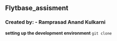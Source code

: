 ## Flytbase_assisment
### Created by: - Ramprasad Anand Kulkarni



**setting up the development environment**
`git clone`
